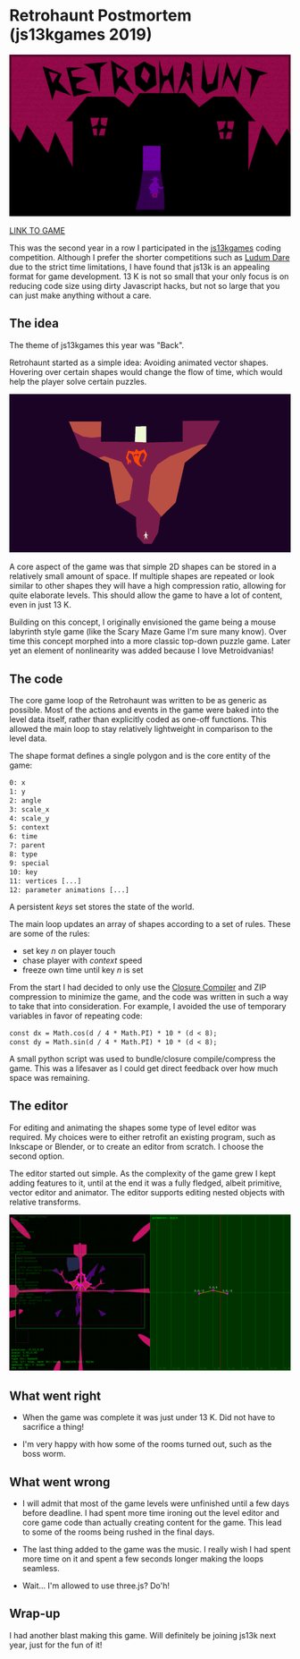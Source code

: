 # Retrohaunt Postmortem (js13kgames 2019)

![game](game.png)

[LINK TO GAME](https://js13kgames.com/games/retrohaunt)

This was the second year in a row I participated in the [js13kgames](https://js13kgames.com/) coding competition. Although I prefer the shorter competitions such as [Ludum Dare](https://ldjam.com/) due to the strict time limitations, I have found that js13k is an appealing format for game development. 13 K is not so small that your only focus is on reducing code size using dirty Javascript hacks, but not so large that you can just make anything without a care.

## The idea

The theme of js13kgames this year was "Back". 

Retrohaunt started as a simple idea: Avoiding animated vector shapes. Hovering over certain shapes would change the flow of time, which would help the player solve certain puzzles.

![concept](concept.png)

A core aspect of the game was that simple 2D shapes can be stored in a relatively small amount of space. If multiple shapes are repeated or look similar to other shapes they will have a high compression ratio, allowing for quite elaborate levels. This should allow the game to have a lot of content, even in just 13 K.

Building on this concept, I originally envisioned the game being a mouse labyrinth style game (like the Scary Maze Game I'm sure many know). Over time this concept morphed into a more classic top-down puzzle game. Later yet an element of nonlinearity was added because I love Metroidvanias!

## The code

The core game loop of the Retrohaunt was written to be as generic as possible. Most of the actions and events in the game were baked into the level data itself, rather than explicitly coded as one-off functions. This allowed the main loop to stay relatively lightweight in comparison to the level data.

The shape format defines a single polygon and is the core entity of the game:
~~~
0: x
1: y
2: angle
3: scale_x
4: scale_y
5: context
6: time
7: parent
8: type
9: special
10: key
11: vertices [...]
12: parameter animations [...]
~~~

A persistent *keys* set stores the state of the world.

The main loop updates an array of shapes according to a set of rules. These are some of the rules:

 * set key *n* on player touch
 * chase player with *context* speed
 * freeze own time until key *n* is set

From the start I had decided to only use the [Closure Compiler](https://developers.google.com/closure/compiler/) and ZIP compression to minimize the game, and the code was written in such a way to take that into consideration. For example, I avoided the use of temporary variables in favor of repeating code:
~~~
const dx = Math.cos(d / 4 * Math.PI) * 10 * (d < 8);
const dy = Math.sin(d / 4 * Math.PI) * 10 * (d < 8);
~~~

A small python script was used to bundle/closure compile/compress the game. This was a lifesaver as I could get direct feedback over how much space was remaining.

## The editor

For editing and animating the shapes some type of level editor was required. My choices were to either retrofit an existing program, such as Inkscape or Blender, or to create an editor from scratch. I choose the second option.

The editor started out simple. As the complexity of the game grew I kept adding features to it, until at the end it was a fully fledged, albeit primitive, vector editor and animator. The editor supports editing nested objects with relative transforms.

![editor](editor.png)

## What went right

* When the game was complete it was just under 13 K. Did not have to sacrifice a thing!

* I'm very happy with how some of the rooms turned out, such as the boss worm.

## What went wrong

* I will admit that most of the game levels were unfinished until a few days before deadline. I had spent more time ironing out the level editor and core game code than actually creating content for the game. This lead to some of the rooms being rushed in the final days.

* The last thing added to the game was the music. I really wish I had spent more time on it and spent a few seconds longer making the loops seamless.

* Wait... I'm allowed to use three.js? Do'h!

## Wrap-up

I had another blast making this game. Will definitely be joining js13k next year, just for the fun of it!


